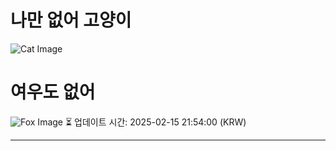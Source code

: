 
# 나만 없어 고양이

![Cat Image](https://cdn2.thecatapi.com/images/d8p.jpg)

# 여우도 없어
![Fox Image](https://randomfox.ca/images/59.jpg)
⏳ 업데이트 시간: 2025-02-15 21:54:00 (KRW)

---
